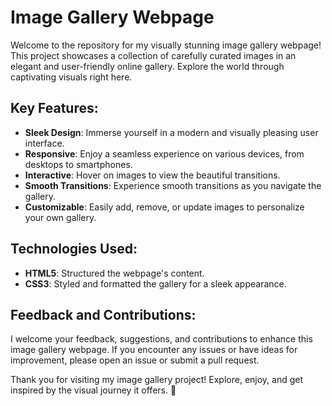 # Image Gallery Webpage

Welcome to the repository for my visually stunning image gallery webpage! This project showcases a collection of carefully curated images in an elegant and user-friendly online gallery. Explore the world through captivating visuals right here.

## Key Features:
- **Sleek Design**: Immerse yourself in a modern and visually pleasing user interface.
- **Responsive**: Enjoy a seamless experience on various devices, from desktops to smartphones.
- **Interactive**: Hover on images to view the beautiful transitions.
- **Smooth Transitions**: Experience smooth transitions as you navigate the gallery.
- **Customizable**: Easily add, remove, or update images to personalize your own gallery.

## Technologies Used:
- **HTML5**: Structured the webpage's content.
- **CSS3**: Styled and formatted the gallery for a sleek appearance.

## Feedback and Contributions:
I welcome your feedback, suggestions, and contributions to enhance this image gallery webpage. If you encounter any issues or have ideas for improvement, please open an issue or submit a pull request.

Thank you for visiting my image gallery project! Explore, enjoy, and get inspired by the visual journey it offers. 📸

